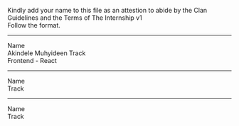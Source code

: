 
Kindly add your name to this file as an attestion to abide by the Clan Guidelines and the Terms of The Internship v1
<br/> Follow the format.<br/> 
___
Name <br/> Akindele Muhyideen
Track <br/> Frontend - React
___
Name <br/>
Track
___
Name <br/>
Track
